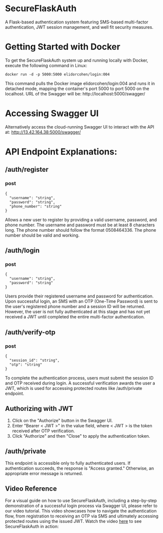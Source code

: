 # SecureFlaskAuth
A Flask-based authentication system featuring SMS-based multi-factor authentication, JWT session management, and well fit security measures.

# Getting Started with Docker
To get the SecureFlaskAuth system up and running locally with Docker, execute the following command in Linux:
```
docker run -d -p 5000:5000 elidorcohen/login:004
```
This command pulls the Docker image elidorcohen/login:004 and runs it in detached mode, mapping the container's port 5000 to port 5000 on the localhost. URL of the Swagger will be: http://localhost:5000/swagger/

# Accessing Swagger UI
Alternatively access the cloud-running Swagger UI to interact with the API at:
http://13.42.164.38:5000/swagger/

# API Endpoint Explanations:
## /auth/register 
### post
```
{
  "username": "string",
  "password": "string",
  "phone_number": "string"
}
```
Allows a new user to register by providing a valid username, password, and phone number. The username and password must be at least 8 characters long. The phone number should follow the format 0508464336. The phone number should be valid and working.

## /auth/login
### post
```
{
  "username": "string",
  "password": "string"
}
```
Users provide their registered username and password for authentication. Upon successful login, an SMS with an OTP (One-Time Password) is sent to the user's registered phone number and a session ID will be returned. However, the user is not fully authenticated at this stage and has not yet received a JWT until completed the entire multi-factor authentication.

## /auth/verify-otp
### post
```
{
  "session_id": "string",
  "otp": "string"
}
```
To complete the authentication process, users must submit the session ID and OTP received during login. A successful verification awards the user a JWT, which is used for accessing protected routes like /auth/private endpoint.

## Authorizing with JWT
1. Click on the "Authorize" button in the Swagger UI.
2. Enter "Bearer < JWT >" in the value field, where < JWT > is the token received after OTP verification.
3. Click "Authorize" and then "Close" to apply the authentication token.

## /auth/private
This endpoint is accessible only to fully authenticated users. If authentication succeeds, the response is "Access granted." Otherwise, an appropriate error message is returned.

## Video Reference
For a visual guide on how to use SecureFlaskAuth, including a step-by-step demonstration of a successful login process via Swagger UI, please refer to our video tutorial. This video showcases how to navigate the authentication flow, from registration to receiving an OTP via SMS and ultimately accessing protected routes using the issued JWT. Watch the video [here](https://drive.google.com/file/d/1hHI3DvLpgIEcEgpOXX-vlFmKvlWHmlHf/view?usp=sharing) to see SecureFlaskAuth in action:
